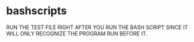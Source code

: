 # bashscripts

RUN THE TEST FILE RIGHT AFTER YOU RUN THE BASH SCRIPT SINCE IT WILL ONLY RECOGNIZE THE PROGRAM RUN BEFORE IT.
